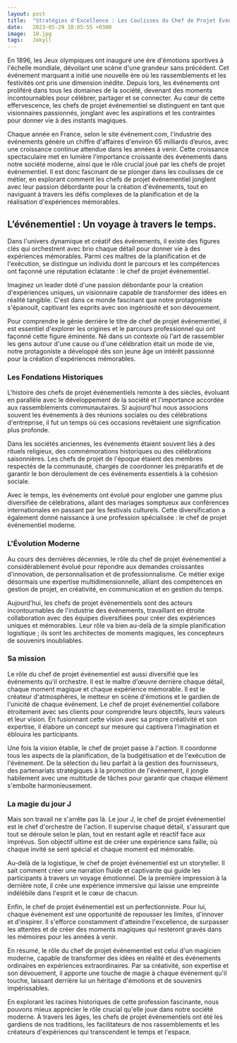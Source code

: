 ```yaml
---
layout: post
title:  "Stratégies d'Excellence : Les Coulisses du Chef de Projet Événementiel"
date:   2023-05-29 18:05:55 +0300
image:  10.jpg
tags:   Jekyll
---
```

En 1896, les Jeux olympiques ont inauguré une ère d'émotions sportives à l'échelle mondiale, dévoilant une scène d'une grandeur sans précédent. Cet événement marquant a initié une nouvelle ère où les rassemblements et les festivités ont pris une dimension inédite. Depuis lors, les événements ont proliféré dans tous les domaines de la société, devenant des moments incontournables pour célébrer, partager et se connecter. Au cœur de cette effervescence, les chefs de projet événementiel se distinguent en tant que visionnaires passionnés, jonglant avec les aspirations et les contraintes pour donner vie à des instants magiques.

Chaque année en France, selon le site événement.com, l'industrie des événements génère un chiffre d'affaires d'environ 65 milliards d’euros, avec une croissance continue attendue dans les années à venir. Cette croissance spectaculaire met en lumière l'importance croissante des événements dans notre société moderne, ainsi que le rôle crucial joué par les chefs de projet événementiel. Il est donc fascinant de se plonger dans les coulisses de ce métier, en explorant comment les chefs de projet événementiel jonglent avec leur passion débordante pour la création d'événements, tout en naviguant à travers les défis complexes de la planification et de la réalisation d'expériences mémorables. 


## L’événementiel : Un voyage à travers le temps.

Dans l'univers dynamique et créatif des événements, il existe des figures clés qui orchestrent avec brio chaque détail pour donner vie à des expériences mémorables. Parmi ces maîtres de la planification et de l'exécution, se distingue un individu dont le parcours et les compétences ont façonné une réputation éclatante : le chef de projet événementiel.

Imaginez un leader doté d'une passion débordante pour la création d'expériences uniques, un visionnaire capable de transformer des idées en réalité tangible. C'est dans ce monde fascinant que notre protagoniste s'épanouit, captivant les esprits avec son ingéniosité et son dévouement.

Pour comprendre le génie derrière le titre de chef de projet événementiel, il est essentiel d'explorer les origines et le parcours professionnel qui ont façonné cette figure éminente. Né dans un contexte où l'art de rassembler les gens autour d'une cause ou d'une célébration était un mode de vie, notre protagoniste a développé dès son jeune âge un intérêt passionné pour la création d'expériences mémorables.

### Les Fondations Historiques 

L'histoire des chefs de projet événementiels remonte à des siècles, évoluant en parallèle avec le développement de la société et l'importance accordée aux rassemblements communautaires. Si aujourd'hui nous associons souvent les événements à des réunions sociales ou des célébrations d'entreprise, il fut un temps où ces occasions revêtaient une signification plus profonde.

Dans les sociétés anciennes, les événements étaient souvent liés à des rituels religieux, des commémorations historiques ou des célébrations saisonnières. Les chefs de projet de l'époque étaient des membres respectés de la communauté, chargés de coordonner les préparatifs et de garantir le bon déroulement de ces événements essentiels à la cohésion sociale.

Avec le temps, les événements ont évolué pour englober une gamme plus diversifiée de célébrations, allant des mariages somptueux aux conférences internationales en passant par les festivals culturels. Cette diversification a également donné naissance à une profession spécialisée : le chef de projet événementiel moderne.

### L'Évolution Moderne 

Au cours des dernières décennies, le rôle du chef de projet événementiel a considérablement évolué pour répondre aux demandes croissantes d'innovation, de personnalisation et de professionnalisme. Ce métier exige désormais une expertise multidimensionnelle, alliant des compétences en gestion de projet, en créativité, en communication et en gestion du temps.

Aujourd'hui, les chefs de projet événementiels sont des acteurs incontournables de l'industrie des événements, travaillant en étroite collaboration avec des équipes diversifiées pour créer des expériences uniques et mémorables. Leur rôle va bien au-delà de la simple planification logistique ; ils sont les architectes de moments magiques, les concepteurs de souvenirs inoubliables.

### Sa mission 

Le rôle du chef de projet événementiel est aussi diversifié que les événements qu'il orchestre. Il est le maître d'œuvre derrière chaque détail, chaque moment magique et chaque expérience mémorable. Il est le créateur d'atmosphères, le metteur en scène d'émotions et le gardien de l'unicité de chaque événement.
Le chef de projet événementiel collabore étroitement avec ses clients pour comprendre leurs objectifs, leurs valeurs et leur vision. En fusionnant cette vision avec sa propre créativité et son expertise, il élabore un concept sur mesure qui captivera l'imagination et éblouira les participants.

Une fois la vision établie, le chef de projet passe à l'action. Il coordonne tous les aspects de la planification, de la budgétisation et de l'exécution de l'événement. De la sélection du lieu parfait à la gestion des fournisseurs, des partenariats stratégiques à la promotion de l'événement, il jongle habilement avec une multitude de tâches pour garantir que chaque élément s'emboîte harmonieusement.

### La magie du jour J

Mais son travail ne s'arrête pas là. Le jour J, le chef de projet événementiel est le chef d'orchestre de l'action. Il supervise chaque détail, s'assurant que tout se déroule selon le plan, tout en restant agile et réactif face aux imprévus. Son objectif ultime est de créer une expérience sans faille, où chaque invité se sent spécial et chaque moment est mémorable.

Au-delà de la logistique, le chef de projet événementiel est un storyteller. Il sait comment créer une narration fluide et captivante qui guide les participants à travers un voyage émotionnel. De la première impression à la dernière note, il crée une expérience immersive qui laisse une empreinte indélébile dans l'esprit et le cœur de chacun.

Enfin, le chef de projet événementiel est un perfectionniste. Pour lui, chaque événement est une opportunité de repousser les limites, d'innover et d'inspirer. Il s'efforce constamment d'atteindre l'excellence, de surpasser les attentes et de créer des moments magiques qui resteront gravés dans les mémoires pour les années à venir.

En résumé, le rôle du chef de projet événementiel est celui d'un magicien moderne, capable de transformer des idées en réalité et des événements ordinaires en expériences extraordinaires. Par sa créativité, son expertise et son dévouement, il apporte une touche de magie à chaque événement qu'il touche, laissant derrière lui un héritage d'émotions et de souvenirs impérissables.

En explorant les racines historiques de cette profession fascinante, nous pouvons mieux apprécier le rôle crucial qu'elle joue dans notre société moderne. À travers les âges, les chefs de projet événementiels ont été les gardiens de nos traditions, les facilitateurs de nos rassemblements et les créateurs d'expériences qui transcendent le temps et l'espace.